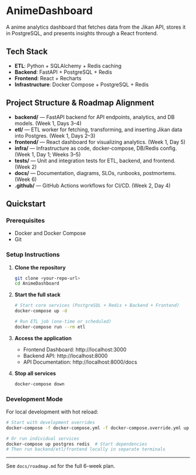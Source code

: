# AnimeDashboard
A anime analytics dashboard that fetches data from the Jikan API, stores it in PostgreSQL, and presents insights through a React frontend.

## Tech Stack

- **ETL**: Python + SQLAlchemy + Redis caching
- **Backend**: FastAPI + PostgreSQL + Redis
- **Frontend**: React + Recharts
- **Infrastructure**: Docker Compose + PostgreSQL + Redis

## Project Structure & Roadmap Alignment

- **backend/** — FastAPI backend for API endpoints, analytics, and DB models. (Week 1, Days 3–4)
- **etl/** — ETL worker for fetching, transforming, and inserting Jikan data into Postgres. (Week 1, Days 2–3)
- **frontend/** — React dashboard for visualizing analytics. (Week 1, Day 5)
- **infra/** — Infrastructure as code, docker-compose, DB/Redis config. (Week 1, Day 1; Weeks 3–5)
- **tests/** — Unit and integration tests for ETL, backend, and frontend. (Week 2)
- **docs/** — Documentation, diagrams, SLOs, runbooks, postmortems. (Week 6)
- **.github/** — GitHub Actions workflows for CI/CD. (Week 2, Day 4)

## Quickstart

### Prerequisites
- Docker and Docker Compose
- Git

### Setup Instructions

1. **Clone the repository**
   ```bash
   git clone <your-repo-url>
   cd AnimeDashboard
   ```

2. **Start the full stack**
   ```bash
   # Start core services (PostgreSQL + Redis + Backend + Frontend)
   docker-compose up -d

   # Run ETL job (one-time or scheduled)
   docker-compose run --rm etl
   ```

3. **Access the application**
   - Frontend Dashboard: http://localhost:3000
   - Backend API: http://localhost:8000
   - API Documentation: http://localhost:8000/docs

4. **Stop all services**
   ```bash
   docker-compose down
   ```

### Development Mode

For local development with hot reload:

```bash
# Start with development overrides
docker-compose -f docker-compose.yml -f docker-compose.override.yml up

# Or run individual services
docker-compose up postgres redis  # Start dependencies
# Then run backend/etl/frontend locally in separate terminals
```

---

See `docs/roadmap.md` for the full 6-week plan.
